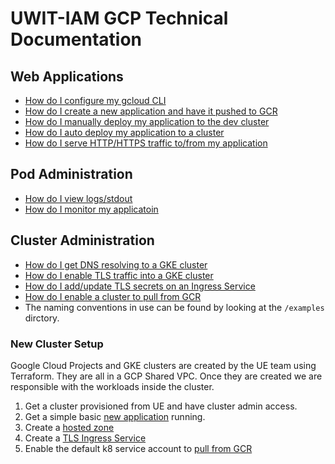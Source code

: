 # UWIT-IAM GCP Technical Documentation

## Web Applications

- [How do I configure my gcloud CLI](new-gcloud-profile.md)
- [How do I create a new application and have it pushed to GCR](new-application.md)
- [How do I manually deploy my application to the dev cluster](new-deployment.md)
- [How do I auto deploy my application to a cluster](https://github.com/UWIT-IAM/gcp-k8)
- [How do I serve HTTP/HTTPS traffic to/from my application](edit-ingress.md)

## Pod Administration

- [How do I view logs/stdout](get-logs.md)
- [How do I monitor my applicatoin](monitoring.md)

## Cluster Administration

- [How do I get DNS resolving to a GKE cluster](new-hostedzone.md)
- [How do I enable TLS traffic into a GKE cluster](new-ingress.md)
- [How do I add/update TLS secrets on an Ingress Service](edit-secrets-tls.md)
- [How do I enable a cluster to pull from GCR](new-imagepullsecret.md)
- The naming conventions in use can be found by looking at the `/examples` dirctory.

### New Cluster Setup

Google Cloud Projects and GKE clusters are created by the UE team using Terraform.  They are all in a GCP Shared VPC.  Once they are created we are responsible with the workloads inside the cluster.

1. Get a cluster provisioned from UE and have cluster admin access.
1. Get a simple basic [new application](new-application.md) running.
1. Create a [hosted zone](new-hostedzone.md)
1. Create a [TLS Ingress Service](new-ingress.md)
1. Enable the default k8 service account to [pull from GCR](new-imagepullsecret.md)